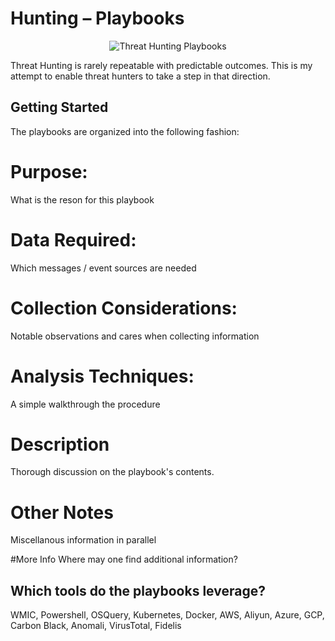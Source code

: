 # Hunting – Playbooks

<p align="center">
  <img src="https://d1l21ng1r9w8na.cloudfront.net/article/images/740x500/dimg/dreamstime_xl_57500999.jpg" title="Threat Hunting Playbooks"/>
</p>

Threat Hunting is rarely repeatable with predictable outcomes.  This is my attempt to enable threat hunters to take a step in that direction.   

## Getting Started
  
The playbooks are organized into the following fashion:

# Purpose:
What is the reson for this playbook

# Data Required:
Which messages / event sources are needed

# Collection Considerations:
Notable observations and cares when collecting information

# Analysis Techniques:
A simple walkthrough the procedure

# Description
Thorough discussion on the playbook's contents.


# Other Notes
Miscellanous information in parallel

#More Info 
Where may one find additional information?

## Which tools do the playbooks leverage?
WMIC, Powershell, OSQuery, Kubernetes, Docker, AWS, Aliyun, Azure, GCP, Carbon Black, Anomali, VirusTotal, Fidelis
